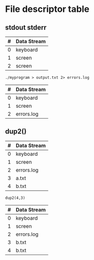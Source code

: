 # File descriptor table

## stdout stderr

| # | Data Stream |
|---|-------------|
| 0 | keyboard    |
| 1 | screen      |
| 2 | screen      |

```
./myprogram > output.txt 2> errors.log
```

| # | Data Stream |
|---|-------------|
| 0 | keyboard    |
| 1 | screen      |
| 2 | errors.log  |

## dup2()

| # | Data Stream |
|---|-------------|
| 0 | keyboard    |
| 1 | screen      |
| 2 | errors.log  |
| 3 | a.txt       |
| 4 | b.txt       |

```
dup2(4,3)
```

| # | Data Stream |
|---|-------------|
| 0 | keyboard    |
| 1 | screen      |
| 2 | errors.log  |
| 3 | b.txt       |
| 4 | b.txt       |

